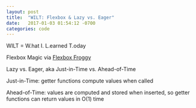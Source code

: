 ```yaml
---
layout: post
title:  "WILT: Flexbox & Lazy vs. Eager"
date:   2017-01-03 01:54:12 -0700
categories: code
---
```


WILT = W.hat I. L.earned T.oday

Flexbox Magic via <a href="http://flexboxfroggy.com/" target="_blank">Flexbox Froggy</a>

Lazy vs. Eager, aka Just-in-Time vs. Ahead-of-Time

Just-in-Time:
  getter functions compute values when called

Ahead-of-Time:
  values are computed and stored when inserted, so getter functions can return values in O(1) time

[jekyll-docs]: http://jekyllrb.com/docs/home
[jekyll-gh]:   https://github.com/jekyll/jekyll
[jekyll-talk]: https://talk.jekyllrb.com/
